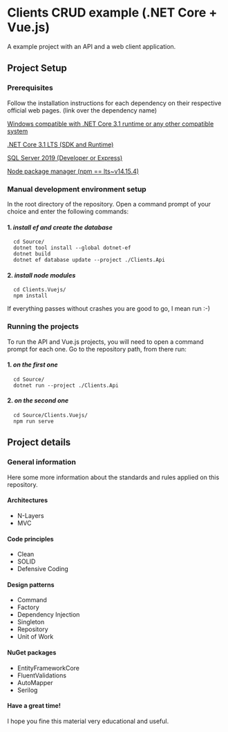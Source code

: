 # Clients CRUD example (.NET Core + Vue.js)
A example project with an API and a web client application.

## Project Setup
### Prerequisites
Follow the installation instructions for each dependency on their respective official web pages. (link over the dependency name)

[Windows compatible with .NET Core 3.1 runtime or any other compatible system](https://docs.microsoft.com/en-us/dotnet/core/install/windows?tabs=netcore31)

[.NET Core 3.1 LTS (SDK and Runtime)](https://dotnet.microsoft.com/download/dotnet-core/3.1)

[SQL Server 2019 (Developer or Express)](https://www.microsoft.com/en-us/sql-server/sql-server-downloads)

[Node package manager (npm == lts~v14.15.4)](https://nodejs.org/es/download/package-manager/)

### Manual development environment setup
In the root directory of the repository. Open a command prompt of your choice and enter the following commands:

#### 1. _install ef and create the database_
```
  cd Source/
  dotnet tool install --global dotnet-ef
  dotnet build
  dotnet ef database update --project ./Clients.Api
```

#### 2. _install node modules_
```
  cd Clients.Vuejs/
  npm install
```

If everything passes without crashes you are good to go, I mean run :-)

### Running the projects
To run the API and Vue.js projects, you will need to open a command prompt for each one. Go to the repository path, from there run:

#### 1. _on the first one_
```
  cd Source/
  dotnet run --project ./Clients.Api
```

#### 2. _on the second one_
```
  cd Source/Clients.Vuejs/
  npm run serve
```

## Project details
### General information
Here some more information about the standards and rules applied on this repository.

#### Architectures
- N-Layers
- MVC

#### Code principles
- Clean
- SOLID
- Defensive Coding

#### Design patterns
- Command
- Factory
- Dependency Injection
- Singleton
- Repository
- Unit of Work

#### NuGet packages
- EntityFrameworkCore
- FluentValidations
- AutoMapper
- Serilog

#### Have a great time!
I hope you fine this material very educational and useful.
